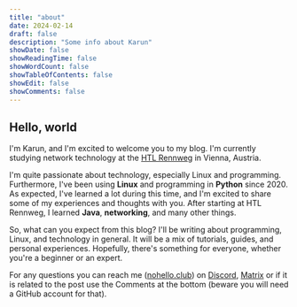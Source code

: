 ```yaml
---
title: "about"
date: 2024-02-14
draft: false
description: "Some info about Karun"
showDate: false
showReadingTime: false
showWordCount: false
showTableOfContents: false
showEdit: false
showComments: false
---
```


## Hello, world

I'm Karun, and I'm excited to welcome you to my blog. I'm currently studying
network technology at the [HTL Rennweg](https://htl.rennweg.at/) in Vienna,
Austria.

I'm quite passionate about technology, especially Linux and programming.
Furthermore, I've been using **Linux** and programming in **Python** since 2020.
As expected, I've learned a lot during this time, and I'm excited to share
some of my experiences and thoughts with you. After starting at HTL Rennweg, I
learned **Java**, **networking**, and many other things.

So, what can you expect from this blog? I'll be writing about programming,
Linux, and technology in general. It will be a mix of tutorials, guides, and
personal experiences. Hopefully, there's something for everyone, whether you're
a beginner or an expert.

For any questions you can reach me ([nohello.club](https://nohello.club))
on [Discord](https://discord.com/users/598851082902306826),
[Matrix](https://matrix.to/#/@mrsom3body:matrix.org) or if it is related to
the post use the Comments at the bottom (beware you will need a GitHub account
for that).
